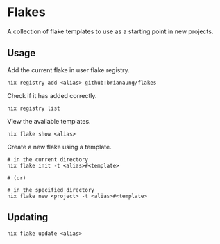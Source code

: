 # Flakes

A collection of flake templates to use as a starting point in new projects.

## Usage
Add the current flake in user flake registry. 
```
nix registry add <alias> github:brianaung/flakes
```

Check if it has added correctly.
```
nix registry list
```

View the available templates.
```
nix flake show <alias>
```

Create a new flake using a template.
```
# in the current directory
nix flake init -t <alias>#<template>

# (or)

# in the specified directory
nix flake new <project> -t <alias>#<template>
```

## Updating
```
nix flake update <alias>
```
